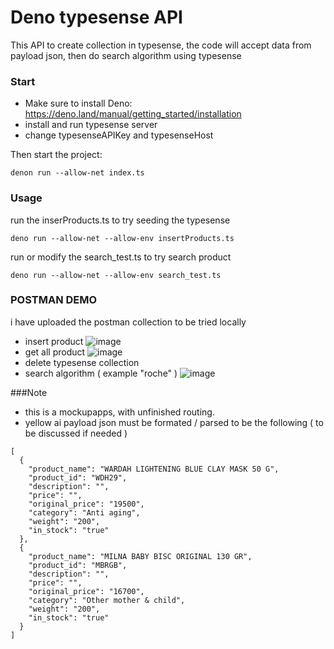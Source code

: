 # Deno typesense API

This API to create collection in typesense, the code will accept data from payload json, then do search algorithm using typesense

### Start

- Make sure to install Deno: https://deno.land/manual/getting_started/installation
- install and run typesense server
- change typesenseAPIKey and typesenseHost
  
Then start the project:
```
denon run --allow-net index.ts
```
### Usage
run the inserProducts.ts to try seeding the typesense
```
deno run --allow-net --allow-env insertProducts.ts
```
run or modify the search_test.ts to try search product
```
deno run --allow-net --allow-env search_test.ts  
```

### POSTMAN DEMO
i have uploaded the postman collection to be tried locally
- insert product
![image](https://github.com/user-attachments/assets/39449c9e-5c2f-4fc2-8c32-89134a6558ad)
- get all product
![image](https://github.com/user-attachments/assets/3ddc9b0e-8be2-4b4d-917d-365d1b740ba8)
- delete typesense collection
- search algorithm ( example "roche" )
![image](https://github.com/user-attachments/assets/5ebb52f3-282e-49d3-9caf-9bab26924a3b)

###Note
- this is a mockupapps, with unfinished routing.
- yellow ai payload json must be formated / parsed to be the following ( to be discussed if needed )
```
[
  {
    "product_name": "WARDAH LIGHTENING BLUE CLAY MASK 50 G",
    "product_id": "WDH29",
    "description": "",
    "price": "",
    "original_price": "19500",
    "category": "Anti aging",
    "weight": "200",
    "in_stock": "true"
  },
  {
    "product_name": "MILNA BABY BISC ORIGINAL 130 GR",
    "product_id": "MBRGB",
    "description": "",
    "price": "",
    "original_price": "16700",
    "category": "Other mother & child",
    "weight": "200",
    "in_stock": "true"
  }
]
```
